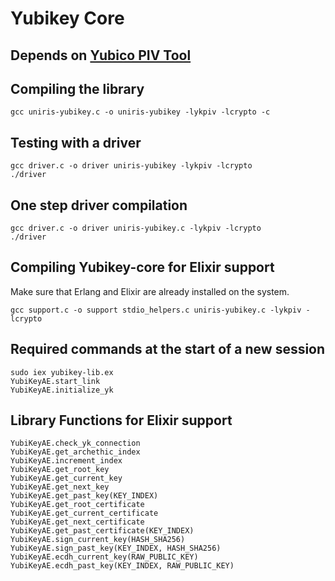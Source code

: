 # Yubikey Core

## Depends on [Yubico PIV Tool](https://github.com/Yubico/yubico-piv-tool)

## Compiling the library

```console
gcc uniris-yubikey.c -o uniris-yubikey -lykpiv -lcrypto -c
```

## Testing with a driver

```console
gcc driver.c -o driver uniris-yubikey -lykpiv -lcrypto
./driver
```

## One step driver compilation

```console
gcc driver.c -o driver uniris-yubikey.c -lykpiv -lcrypto
./driver
```

## Compiling Yubikey-core for Elixir support

Make sure that Erlang and Elixir are already installed on the system.

```console
gcc support.c -o support stdio_helpers.c uniris-yubikey.c -lykpiv -lcrypto
```

## Required commands at the start of a new session

```console
sudo iex yubikey-lib.ex
YubiKeyAE.start_link
YubiKeyAE.initialize_yk
```

## Library Functions for Elixir support

```console
YubiKeyAE.check_yk_connection
YubiKeyAE.get_archethic_index
YubiKeyAE.increment_index
YubiKeyAE.get_root_key
YubiKeyAE.get_current_key
YubiKeyAE.get_next_key
YubiKeyAE.get_past_key(KEY_INDEX)
YubiKeyAE.get_root_certificate
YubiKeyAE.get_current_certificate
YubiKeyAE.get_next_certificate
YubiKeyAE.get_past_certificate(KEY_INDEX)
YubiKeyAE.sign_current_key(HASH_SHA256)
YubiKeyAE.sign_past_key(KEY_INDEX, HASH_SHA256)
YubiKeyAE.ecdh_current_key(RAW_PUBLIC_KEY)
YubiKeyAE.ecdh_past_key(KEY_INDEX, RAW_PUBLIC_KEY)
```
